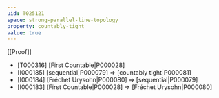 ```yaml
---
uid: T025121
space: strong-parallel-line-topology
property: countably-tight
value: true
---
```

[[Proof]]

* [T000316] [First Countable|P000028]
* [I000185] [sequential|P000079] => [countably tight|P000081]
* [I000184] [Fréchet Urysohn|P000080] => [sequential|P000079]
* [I000183] [First Countable|P000028] => [Fréchet Urysohn|P000080]

